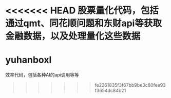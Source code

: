 <<<<<<< HEAD
股票量化代码，包括通过qmt、同花顺问题和东财api等获取金融数据，以及处理量化这些数据
=======
# yuhanboxl
效率代码，包括各种AI的api调用等等
>>>>>>> fe2261835f3f67bb9be3c80fee93f3654dc84b21
